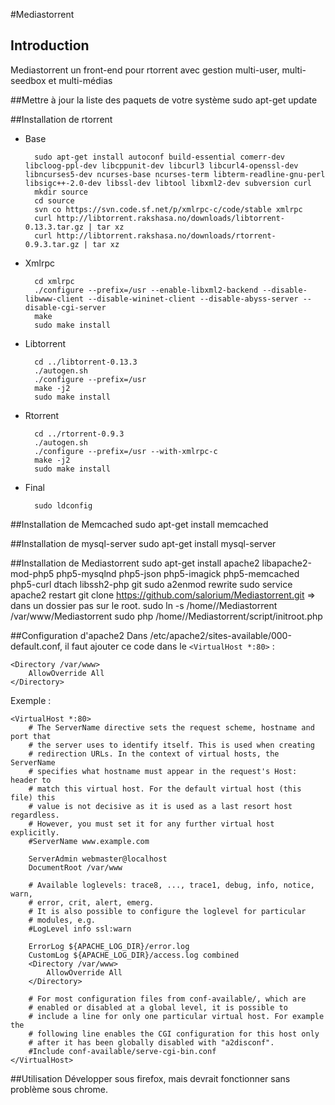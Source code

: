 #Mediastorrent
## Introduction
Mediastorrent un front-end pour rtorrent avec gestion multi-user, multi-seedbox et multi-médias

##Mettre à jour la liste des paquets de votre système
    sudo apt-get update

##Installation de rtorrent

* Base


        sudo apt-get install autoconf build-essential comerr-dev libcloog-ppl-dev libcppunit-dev libcurl3 libcurl4-openssl-dev libncurses5-dev ncurses-base ncurses-term libterm-readline-gnu-perl libsigc++-2.0-dev libssl-dev libtool libxml2-dev subversion curl
        mkdir source
        cd source
        svn co https://svn.code.sf.net/p/xmlrpc-c/code/stable xmlrpc
        curl http://libtorrent.rakshasa.no/downloads/libtorrent-0.13.3.tar.gz | tar xz
        curl http://libtorrent.rakshasa.no/downloads/rtorrent-0.9.3.tar.gz | tar xz

* Xmlrpc


        cd xmlrpc
        ./configure --prefix=/usr --enable-libxml2-backend --disable-libwww-client --disable-wininet-client --disable-abyss-server --disable-cgi-server
        make
        sudo make install

* Libtorrent


        cd ../libtorrent-0.13.3
        ./autogen.sh
        ./configure --prefix=/usr
        make -j2
        sudo make install

* Rtorrent


        cd ../rtorrent-0.9.3
        ./autogen.sh
        ./configure --prefix=/usr --with-xmlrpc-c
        make -j2
        sudo make install

* Final


        sudo ldconfig

##Installation de Memcached
    sudo apt-get install memcached

##Installation de mysql-server
    sudo apt-get install mysql-server

##Installation de Mediastorrent
    sudo apt-get install apache2 libapache2-mod-php5 php5-mysqlnd php5-json php5-imagick php5-memcached php5-curl dtach libssh2-php git
    sudo a2enmod rewrite
    sudo service apache2 restart
    git clone https://github.com/salorium/Mediastorrent.git => dans un dossier <utilisateur> pas sur le root.
    sudo ln -s /home/<utilisateur>/Mediastorrent /var/www/Mediastorrent
    sudo php /home/<utilisateur>/Mediastorrent/script/initroot.php

##Configuration d'apache2
Dans  /etc/apache2/sites-available/000-default.conf, il faut ajouter ce code dans le ```<VirtualHost *:80>``` :

    <Directory /var/www>
        AllowOverride All
    </Directory>

Exemple :

    <VirtualHost *:80>
	    # The ServerName directive sets the request scheme, hostname and port that
	    # the server uses to identify itself. This is used when creating
	    # redirection URLs. In the context of virtual hosts, the ServerName
	    # specifies what hostname must appear in the request's Host: header to
	    # match this virtual host. For the default virtual host (this file) this
	    # value is not decisive as it is used as a last resort host regardless.
	    # However, you must set it for any further virtual host explicitly.
	    #ServerName www.example.com

	    ServerAdmin webmaster@localhost
	    DocumentRoot /var/www

	    # Available loglevels: trace8, ..., trace1, debug, info, notice, warn,
	    # error, crit, alert, emerg.
	    # It is also possible to configure the loglevel for particular
	    # modules, e.g.
	    #LogLevel info ssl:warn

	    ErrorLog ${APACHE_LOG_DIR}/error.log
	    CustomLog ${APACHE_LOG_DIR}/access.log combined
        <Directory /var/www>
            AllowOverride All
        </Directory>

        # For most configuration files from conf-available/, which are
        # enabled or disabled at a global level, it is possible to
        # include a line for only one particular virtual host. For example the
        # following line enables the CGI configuration for this host only
        # after it has been globally disabled with "a2disconf".
        #Include conf-available/serve-cgi-bin.conf
    </VirtualHost>

##Utilisation
Développer sous firefox, mais devrait fonctionner sans problème sous chrome.
